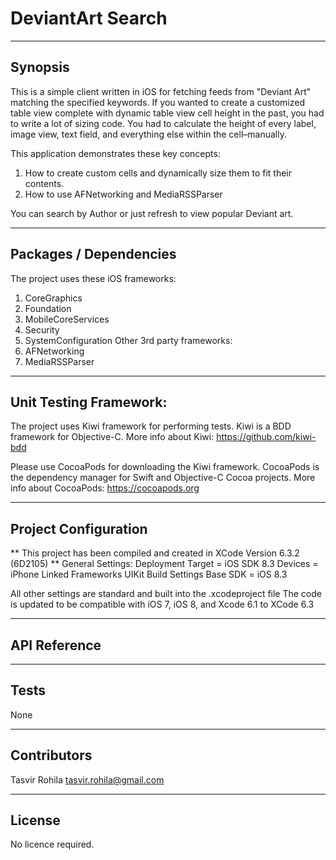# DeviantArt Search
-------------------------------------------------------------------
Synopsis
-------------------------------------------------------------------
This is a simple client written in iOS for fetching feeds from "Deviant Art" matching the specified keywords. 
If you wanted to create a customized table view complete with dynamic table view cell height in the past, you had to write a lot of sizing code. You had to calculate the height of every label, image view, text field, and everything else within the cell–manually. 

This application demonstrates these key concepts:
1) How to create custom cells and dynamically size them to fit their contents.
2) How to use AFNetworking and MediaRSSParser

You can search by Author or just refresh to view popular Deviant art.

-------------------------------------------------------------------
Packages / Dependencies
-------------------------------------------------------------------
The project uses these iOS frameworks:
1) CoreGraphics 
2) Foundation
3) MobileCoreServices
4) Security
5) SystemConfiguration
Other 3rd party frameworks:
1) AFNetworking
2) MediaRSSParser

-------------------------------------------------------------------
Unit Testing Framework:
-------------------------------------------------------------------
The project uses Kiwi framework for performing tests. Kiwi is a BDD framework for Objective-C.
More info about Kiwi: https://github.com/kiwi-bdd

Please use CocoaPods for downloading the Kiwi framework. 
CocoaPods is the dependency manager for Swift and Objective-C Cocoa projects. 
More info about CocoaPods: https://cocoapods.org

-------------------------------------------------------------------
Project Configuration
-------------------------------------------------------------------
** This project has been compiled and created in XCode Version 6.3.2 (6D2105) **
General Settings:
    Deployment Target = iOS SDK 8.3
    Devices = iPhone
    Linked Frameworks
           UIKit
Build Settings
     Base SDK = iOS 8.3

All other settings are standard and built into the .xcodeproject file
The code is updated to be compatible with iOS 7, iOS 8, and Xcode 6.1 to XCode 6.3

-------------------------------------------------------------------
API Reference
-------------------------------------------------------------------

-------------------------------------------------------------------
Tests
-------------------------------------------------------------------
None

-------------------------------------------------------------------
Contributors
-------------------------------------------------------------------
Tasvir Rohila <tasvir.rohila@gmail.com>

-------------------------------------------------------------------
License
-------------------------------------------------------------------
No licence required.
